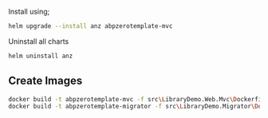 Install using;

```bash
helm upgrade --install anz abpzerotemplate-mvc
```

Uninstall all charts

```bash
helm uninstall anz
```

## Create Images

```bash
docker build -t abpzerotemplate-mvc -f src\LibraryDemo.Web.Mvc\Dockerfile .
docker build -t abpzerotemplate-migrator -f src\LibraryDemo.Migrator\Dockerfile .
```
